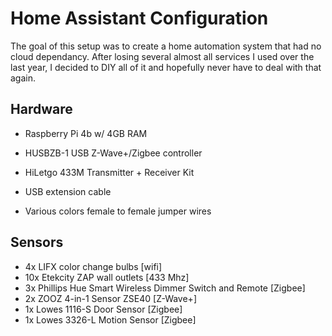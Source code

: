 # Home Assistant Configuration

The goal of this setup was to create a home automation system that had no cloud dependancy.  After losing several almost all services I used over the last year, I decided to DIY all of it and hopefully never have to deal with that again.

## Hardware
- Raspberry Pi 4b w/ 4GB RAM
- HUSBZB-1 USB Z-Wave+/Zigbee controller
- HiLetgo 433M Transmitter + Receiver Kit

- USB extension cable
- Various colors female to female jumper wires

## Sensors
- 4x LIFX color change bulbs [wifi]
- 10x Etekcity ZAP wall outlets [433 Mhz]
- 3x Phillips Hue Smart Wireless Dimmer Switch and Remote [Zigbee]
- 2x ZOOZ 4-in-1 Sensor ZSE40 [Z-Wave+]
- 1x Lowes 1116-S Door Sensor [Zigbee]
- 1x Lowes 3326-L Motion Sensor [Zigbee]
